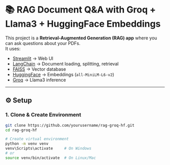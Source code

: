 # 📚 RAG Document Q&A with Groq + Llama3 + HuggingFace Embeddings

This project is a **Retrieval-Augmented Generation (RAG) app** where you can ask questions about your PDFs.  
It uses:
- [Streamlit](https://streamlit.io/) → Web UI  
- [LangChain](https://www.langchain.com/) → Document loading, splitting, retrieval  
- [FAISS](https://github.com/facebookresearch/faiss) → Vector database  
- [HuggingFace](https://huggingface.co/) → Embeddings (`all-MiniLM-L6-v2`)  
- [Groq](https://groq.com/) → Llama3 inference  

---

## ⚙️ Setup

### 1. Clone & Create Environment
```bash
git clone https://github.com/yourusername/rag-groq-hf.git
cd rag-groq-hf

# Create virtual environment
python -m venv venv
venv\Scripts\activate     # On Windows
# or
source venv/bin/activate  # On Linux/Mac

